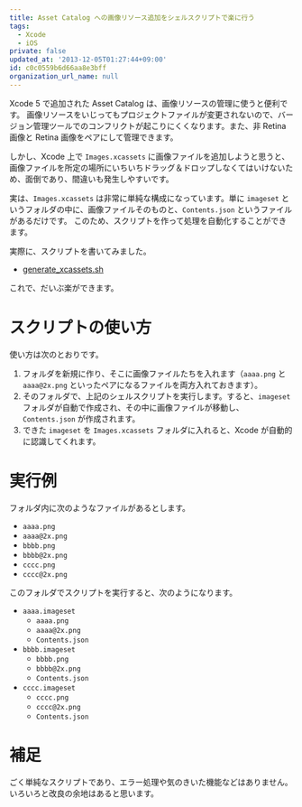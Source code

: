 ```yaml
---
title: Asset Catalog への画像リソース追加をシェルスクリプトで楽に行う
tags:
  - Xcode
  - iOS
private: false
updated_at: '2013-12-05T01:27:44+09:00'
id: c0c0559b6d66aa8e3bff
organization_url_name: null
---
```

Xcode 5 で追加された Asset Catalog は、画像リソースの管理に使うと便利です。
画像リソースをいじってもプロジェクトファイルが変更されないので、バージョン管理ツールでのコンフリクトが起こりにくくなります。また、非 Retina 画像と Retina 画像をペアにして管理できます。

しかし、Xcode 上で `Images.xcassets` に画像ファイルを追加しようと思うと、画像ファイルを所定の場所にいちいちドラッグ＆ドロップしなくてはいけないため、面倒であり、間違いも発生しやすいです。

実は、`Images.xcassets` は非常に単純な構成になっています。単に `imageset` というフォルダの中に、画像ファイルそのものと、`Contents.json` というファイルがあるだけです。
このため、スクリプトを作って処理を自動化することができます。

実際に、スクリプトを書いてみました。

* [generate_xcassets.sh](https://gist.github.com/usami-k/7784440)

これで、だいぶ楽ができます。

# スクリプトの使い方

使い方は次のとおりです。

1. フォルダを新規に作り、そこに画像ファイルたちを入れます（`aaaa.png` と `aaaa@2x.png` といったペアになるファイルを両方入れておきます）。
2. そのフォルダで、上記のシェルスクリプトを実行します。すると、`imageset` フォルダが自動で作成され、その中に画像ファイルが移動し、`Contents.json` が作成されます。
3. できた `imageset` を `Images.xcassets` フォルダに入れると、Xcode が自動的に認識してくれます。

# 実行例

フォルダ内に次のようなファイルがあるとします。

* `aaaa.png`
* `aaaa@2x.png`
* `bbbb.png`
* `bbbb@2x.png`
* `cccc.png`
* `cccc@2x.png`

このフォルダでスクリプトを実行すると、次のようになります。

* `aaaa.imageset`
	* `aaaa.png`
	* `aaaa@2x.png`
	* `Contents.json`
* `bbbb.imageset`
	* `bbbb.png`
	* `bbbb@2x.png`
	* `Contents.json`
* `cccc.imageset`
	* `cccc.png`
	* `cccc@2x.png`
	* `Contents.json`

# 補足

ごく単純なスクリプトであり、エラー処理や気のきいた機能などはありません。いろいろと改良の余地はあると思います。
